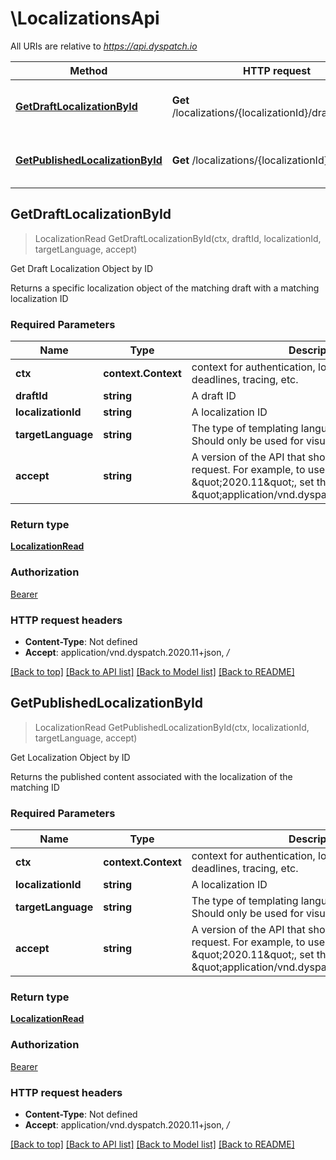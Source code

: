 # \LocalizationsApi

All URIs are relative to *https://api.dyspatch.io*

Method | HTTP request | Description
------------- | ------------- | -------------
[**GetDraftLocalizationById**](LocalizationsApi.md#GetDraftLocalizationById) | **Get** /localizations/{localizationId}/drafts/{draftId} | Get Draft Localization Object by ID
[**GetPublishedLocalizationById**](LocalizationsApi.md#GetPublishedLocalizationById) | **Get** /localizations/{localizationId} | Get Localization Object by ID



## GetDraftLocalizationById

> LocalizationRead GetDraftLocalizationById(ctx, draftId, localizationId, targetLanguage, accept)

Get Draft Localization Object by ID

Returns a specific localization object of the matching draft with a matching localization ID

### Required Parameters


Name | Type | Description  | Notes
------------- | ------------- | ------------- | -------------
**ctx** | **context.Context** | context for authentication, logging, cancellation, deadlines, tracing, etc.
**draftId** | **string**| A draft ID | 
**localizationId** | **string**| A localization ID | 
**targetLanguage** | **string**| The type of templating language to compile as. Should only be used for visual templates. | 
**accept** | **string**| A version of the API that should be used for the request. For example, to use version \&quot;2020.11\&quot;, set the value to \&quot;application/vnd.dyspatch.2020.11+json\&quot; | 

### Return type

[**LocalizationRead**](LocalizationRead.md)

### Authorization

[Bearer](../README.md#Bearer)

### HTTP request headers

- **Content-Type**: Not defined
- **Accept**: application/vnd.dyspatch.2020.11+json, */*

[[Back to top]](#) [[Back to API list]](../README.md#documentation-for-api-endpoints)
[[Back to Model list]](../README.md#documentation-for-models)
[[Back to README]](../README.md)


## GetPublishedLocalizationById

> LocalizationRead GetPublishedLocalizationById(ctx, localizationId, targetLanguage, accept)

Get Localization Object by ID

Returns the published content associated with the localization of the matching ID

### Required Parameters


Name | Type | Description  | Notes
------------- | ------------- | ------------- | -------------
**ctx** | **context.Context** | context for authentication, logging, cancellation, deadlines, tracing, etc.
**localizationId** | **string**| A localization ID | 
**targetLanguage** | **string**| The type of templating language to compile as. Should only be used for visual templates. | 
**accept** | **string**| A version of the API that should be used for the request. For example, to use version \&quot;2020.11\&quot;, set the value to \&quot;application/vnd.dyspatch.2020.11+json\&quot; | 

### Return type

[**LocalizationRead**](LocalizationRead.md)

### Authorization

[Bearer](../README.md#Bearer)

### HTTP request headers

- **Content-Type**: Not defined
- **Accept**: application/vnd.dyspatch.2020.11+json, */*

[[Back to top]](#) [[Back to API list]](../README.md#documentation-for-api-endpoints)
[[Back to Model list]](../README.md#documentation-for-models)
[[Back to README]](../README.md)

